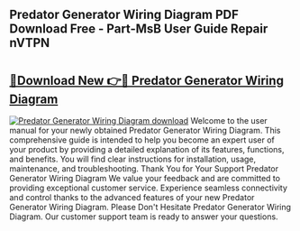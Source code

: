 ## Predator Generator Wiring Diagram PDF Download Free - Part-MsB User Guide Repair nVTPN

# <h2><a href="http://dfszeu.blite.top/?on=Predator+Generator+Wiring+Diagram">🔗Download New 👉🔴 Predator Generator Wiring Diagram</a></h2>

[![Predator Generator Wiring Diagram download](https://i.imgur.com/lujVjoI.png)](http://dfszeu.blite.top/?on=Predator+Generator+Wiring+Diagram)
Welcome to the user manual for your newly obtained Predator Generator Wiring Diagram. This comprehensive guide is intended to help you become an expert user of your product by providing a detailed explanation of its features, functions, and benefits. You will find clear instructions for installation, usage, maintenance, and troubleshooting. Thank You for Your Support Predator Generator Wiring Diagram We value your feedback and are committed to providing exceptional customer service. Experience seamless connectivity and control thanks to the advanced features of your new Predator Generator Wiring Diagram. Please Don't Hesitate Predator Generator Wiring Diagram. Our customer support team is ready to answer your questions.
